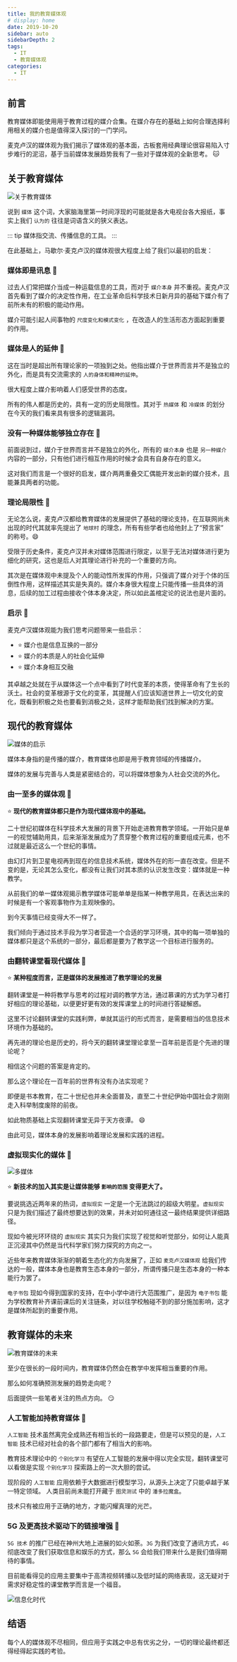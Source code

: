 ```yaml
---
title: 我的教育媒体观
# display: home
date: 2019-10-20
sidebar: auto
sidebarDepth: 2
tags: 
  - IT
  - 教育媒体观
categories:
  - IT
---
```


## 前言

教育媒体即能使用用于教育过程的媒介合集。在媒介存在的基础上如何合理选择利用相关的媒介也是值得深入探讨的一门学问。

麦克卢汉的媒体观为我们揭示了媒体观的基本面，古板套用经典理论很容易陷入寸步难行的泥沼，基于当前媒体发展趋势我有了一些对于媒体观的全新思考。 :cat:

<!-- more -->

## 关于教育媒体

![关于教育媒体](https://raw.githubusercontent.com/linsicong003/blog-img/master/20191020-4.jpg)

说到 `媒体` 这个词，大家脑海里第一时间浮现的可能就是各大电视台各大报纸，事实上我们 `认为的` 往往是词语含义的狭义表达。

::: tip
媒体指交流、传播信息的工具。
:::

在此基础上，马歇尔·麦克卢汉的媒体观很大程度上给了我们以最初的启发：

### 媒体即是讯息 :flags:

过去人们常把媒介当成一种运载信息的工具，而对于 `媒介本身` 并不重视。麦克卢汉首先看到了媒介的决定性作用，在工业革命后科学技术日新月异的基础下媒介有了前所未有的积极的能动作用。

媒介可能引起人间事物的 `尺度变化和模式变化` ，在改造人的生活形态方面起到重要的作用。

### 媒体是人的延伸 :flags:

这在当时是超出所有理论家的一项独到之处。他指出媒介于世界而言并不是独立的外化，而是具有交流需求的 `人的身体和精神的延伸`。

很大程度上媒介影响着人们感受世界的态度。

所有的伟人都是历史的，具有一定的历史局限性。其对于 `热媒体` 和 `冷媒体` 的划分在今天的我们看来具有很多的逻辑漏洞。

### 没有一种媒体能够独立存在 :flags:

前面说到过，媒介于世界而言并不是独立的外化，所有的 `媒介本身` 也是 `另一种媒介` 内容的一部分，只有他们进行相互作用的时候才会具有自身存在的意义。

这对我们而言是一个很好的启发，媒介两两重叠交汇偶能开发出新的媒介技术，且能兼具两者的功能。

### 理论局限性 :flags:

无论怎么说，麦克卢汉都给教育媒体的发展提供了基础的理论支持，在互联网尚未出现的时代其就率先提出了 `地球村` 的理念，所有有些学者也给他封上了“预言家” 的称号。:smile:

受限于历史条件，麦克卢汉并未对媒体范围进行限定，以至于无法对媒体进行更为细化的研究，这也是后人对其理论进行补充的一个重要的方向。

其次是在媒体观中未提及个人的能动性所发挥的作用，只强调了媒介对于个体的压倒性作用，这样描述其实是失真的。媒介本身很大程度上只能传播一些具体的消息，后续的加工过程由接收个体本身决定，所以如此盖棺定论的说法也是片面的。

### 启示 :flags:

麦克卢汉媒体观能为我们思考问题带来一些启示： 

- :star: 媒介也是信息互换的一部分
- :star: 媒介的本质是人的社会化延伸
- :star: 媒介本身相互交融

其卓越之处就在于从媒体这一个点中看到了时代变革的本质，使得革命有了生长的沃土。社会的变革根源于文化的变革，其提醒人们应该知道世界上一切文化的变化，既看到积极之处也要看到消极之处，这样才能帮助我们找到解决的方案。

## 现代的教育媒体

![媒体的启示](https://raw.githubusercontent.com/linsicong003/blog-img/master/20191020-2.jpg)

媒体本身指的是传播的媒介，教育媒体也即是用于教育领域的传播媒介。

媒体的发展与完善与人类是紧密结合的，可以将媒体想象为人社会交流的外化。

### 由一至多的媒体观 :flags:

:star: **现代的教育媒体都只是作为现代媒体观中的基础。**

二十世纪初媒体在科学技术大发展的背景下开始走进教育教学领域。一开始只是单一的视觉辅助用具，后来渐渐发展成为了贯穿整个教育过程的重要组成元素，也不过就是最近这么一个世纪的事情。

由幻灯片到卫星电视再到现在的信息技术系统，媒体外在的形一直在改变。但是不变的是，无论其怎么变化，都没有让我们对其本质的认识发生改变：媒体就是一种教学。

从前我们的单一媒体观揭示教学媒体可能单单是指某一种教学用具，在表达出来的时候是有一个客观事物作为主观映像的。

到今天事情已经变得大不一样了。

我们倾向于通过技术手段为学习者营造一个合适的学习环境，其中的每一项单独的媒体都只是这个系统的一部分，最后都是要为了教学这一个目标进行服务的。

### 由翻转课堂看现代媒体 :flags:

:star: **某种程度而言，正是媒体的发展推进了教学理论的发展**

翻转课堂是一种将教学与思考的过程对调的教学方法，通过慕课的方式为学习者打好相应的理论基础，以便更好更有效的发挥课堂上的时间进行答疑解惑。

这里不讨论翻转课堂的实践利弊，单就其运行的形式而言，是需要相当的信息技术环境作为基础的。

再先进的理论也是历史的，将今天的翻转课堂理论拿至一百年前是否是个先进的理论呢？

相信这个问题的答案是肯定的。

那么这个理论在一百年前的世界有没有办法实现呢？

即便是书本教育，在二十世纪也并未全面普及，直至二十世纪伊始中国社会才刚刚走入科举制度废除的前夜。

如此物质基础上实现翻转课堂无异于天方夜谭。 :smile:

由此可见，媒体本身的发展影响着理论发展和实践的进程。

### 虚拟现实化的媒体 :flags:

![多媒体](https://raw.githubusercontent.com/linsicong003/blog-img/master/20191020-1.jpg)

:star: **新技术的加入其实是让媒体能够 `影响的范围` 变得更大了。**

要说挑选近两年来的热词，`虚拟现实` 一定是一个无法跳过的超级大明星。`虚拟现实` 只是为我们描述了最终想要达到的效果，并未对如何通往这一最终结果提供详细路径。

现如今被光环环绕的 `虚拟现实` 其实只为我们实现了视觉和听觉部分，如何让人能真正沉浸其中仍然是当代科学家们努力探究的方向之一。

近些年来教育媒体渐渐的朝着生态化的方向发展了，正如 `麦克卢汉媒体观` 给我们传达的一般，媒体本身也是教育生态本身的一部分，所谓传播只是生态本身的一种本能行为罢了。

`电子书包` 现如今得到国家的支持，在中小学中进行大范围推广，是因为 `电子书包` 能为学校教育补齐课前课后的关注链条，对以往学校触碰不到的部分施加影响，这才是媒体所起到的重要作用。

## 教育媒体的未来

![教育媒体的未来](https://raw.githubusercontent.com/linsicong003/blog-img/master/201910-20-5.jpg)

至少在很长的一段时间内，教育媒体仍然会在教学中发挥相当重要的作用。

那么如何准确预测发展的趋势走向呢？

后面提供一些笔者关注的热点方向。 :smirk:

### 人工智能加持教育媒体 :flags:

`人工智能` 技术虽然离完全成熟还有相当长的一段路要走，但是可以预见的是，`人工智能` 技术已经对社会的各个部门都有了相当大的影响。

教育技术理论中的 `个别化学习` 有望在人工智能的发展中得以完全实现，翻转课堂可以看做是实现 `个别化学习` 探索路上的一次大胆的尝试。

现阶段的 `人工智能` 应用依赖于大数据进行模型学习，从源头上决定了只能卓越于某一特定领域。 人类目前尚未能打开藏于 `图灵测试` 中的 `潘多拉魔盒`。

技术只有被应用于正确的地方，才能闪耀真理的光芒。

### 5G 及更高技术驱动下的链接增强 :flags:

`5G 技术` 的推广已经在神州大地上进展的如火如荼。`3G` 为我们改变了通讯方式，`4G` 彻底改变了我们获取信息和娱乐的方式，那么 `5G` 会给我们带来什么是我们值得期待的事情。

目前能看得见的应用主要集中于高清视频转播以及低时延的网络表现，这无疑对于需求好稳定性的课堂教学而言是一个福音。

![信息化时代](https://raw.githubusercontent.com/linsicong003/blog-img/master/20191020-3.jpg)

## 结语

每个人的媒体观不尽相同，但应用于实践之中总有优劣之分，一切的理论最终都还得经得起实践的考验。